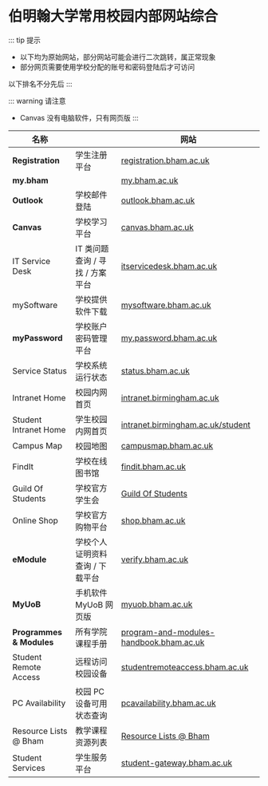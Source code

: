 # 伯明翰大学常用校园内部网站综合

::: tip 提示
* 以下均为原始网站，部分网站可能会进行二次跳转，属正常现象
* 部分网页需要使用学校分配的账号和密码登陆后才可访问

以下排名不分先后
:::

::: warning 请注意
* Canvas 没有电脑软件，只有网页版
:::

| 名称                  	|                               	| 网站                                                                                                                                                      	|
|-----------------------	|-------------------------------	|-----------------------------------------------------------------------------------------------------------------------------------------------------------	|
| **Registration**          	| 学生注册平台                  	| [registration.bham.ac.uk](https://registration.bham.ac.uk/)                                                                                               	|
| **my.bham**               	|                               	| [my.bham.ac.uk](https://my.bham.ac.uk/)                                                                                                                   	|
| **Outlook**               	| 学校邮件登陆                  	| [outlook.bham.ac.uk](https://outlook.bham.ac.uk/)                                                                                                         	|
| **Canvas**                	| 学校学习平台                  	| [canvas.bham.ac.uk](https://canvas.bham.ac.uk/)                                                                                                           	|
| IT Service Desk       	| IT 类问题查询 / 寻找 / 方案平台    	| [itservicedesk.bham.ac.uk](https://itservicedesk.bham.ac.uk/)                                                                                             	|
| mySoftware            	| 学校提供软件下载              	| [mysoftware.bham.ac.uk](https://mysoftware.bham.ac.uk/)                                                                                                   	|
| **myPassword**            	| 学校账户密码管理平台          	| [my.password.bham.ac.uk](https://my.password.bham.ac.uk/)                                                                                                 	|
| Service Status        	| 学校系统运行状态              	| [status.bham.ac.uk](https://status.bham.ac.uk/)                                                                                                           	|
| Intranet Home         	| 校园内网首页                  	| [intranet.birmingham.ac.uk](https://intranet.birmingham.ac.uk/)                                                                                           	|
| Student Intranet Home 	| 学生校园内网首页              	| [intranet.birmingham.ac.uk/student](https://intranet.birmingham.ac.uk/student/)                                                                           	|
| Campus Map            	| 校园地图                      	| [campusmap.bham.ac.uk](https://campusmap.bham.ac.uk/)                                                                                                     	|
| FindIt                	| 学校在线图书馆                	| [findit.bham.ac.uk](http://findit.bham.ac.uk/)                                                                                                            	|
| Guild Of Students     	| 学校官方学生会                	| [Guild Of Students](https://www.guildofstudents.com/)                                                                                                     	|
| Online Shop           	| 学校官方购物平台              	| [shop.bham.ac.uk](https://shop.bham.ac.uk/)                                                                                                               	|
| **eModule**               	| 学校个人证明资料查询 / 下载平台 	| [verify.bham.ac.uk](https://verify.bham.ac.uk/)                                                                                                           	|
| **MyUoB**                 	| 手机软件 MyUoB 网页版           	| [myuob.bham.ac.uk](https://myuob.bham.ac.uk/)                                                                                                             	|
| **Programmes & Modules**  	| 所有学院课程手册              	| [program-and-modules-handbook.bham.ac.uk](https://program-and-modules-handbook.bham.ac.uk/webhandbooks/WebHandbooks-control-servlet?Action=getSchoolList) 	|
| Student Remote Access 	| 远程访问校园设备              	| [studentremoteaccess.bham.ac.uk](https://studentremoteaccess.bham.ac.uk/)                                                                                 	|
| PC Availability       	| 校园 PC 设备可用状态查询        	| [pcavailability.bham.ac.uk](https://www.pcavailability.bham.ac.uk/)                                                                                       	|
| Resource Lists @ Bham 	| 教学课程资源列表              	| [Resource Lists @ Bham](https://bham.rl.talis.com/index.html)                                                                                             	|
| Student Services      	| 学生服务平台                  	| [student-gateway.bham.ac.uk](https://student-gateway.bham.ac.uk/)                                                                                         	|
